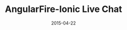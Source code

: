 ---
layout: post
title: AngularFire-Ionic Live Chat
date: 2015-04-22
duration: 2015.02 - 2015.03
image: /images/projects/livechat.jpg
description: This project is a HTML5 hybrid mobile app of live chatting for both mobile and web platforms. It's originally designed for testing the real-time feature of Firebase and the performance of Ionic on mobile plateforms.
link: https://github.com/crabcanon/angularfire-ionic-chat
categories: [project]
tags: [project]
---